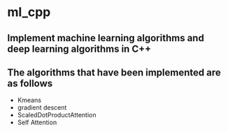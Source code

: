 # ml_cpp
## Implement machine learning algorithms and deep learning algorithms in C++
## The algorithms that have been implemented are as follows

- Kmeans
- gradient descent
- ScaledDotProductAttention
- Self Attention
